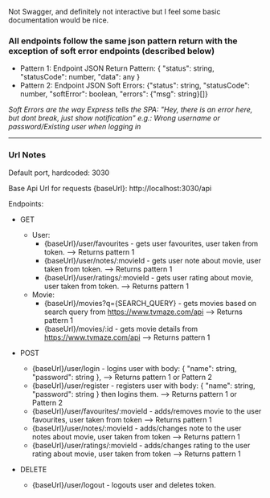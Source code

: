 <p> Not Swagger, and definitely not interactive but I feel some basic documentation would be nice. </p>

<h3> All endpoints follow the same json pattern return with the exception of soft error endpoints (described below) </h3>

- Pattern 1: Endpoint JSON Return Pattern: { "status": string, "statusCode": number, "data": any }
- Pattern 2: Endpoint JSON Soft Errors: {"status": string, "statusCode": number, "softError": boolean, "errors": {"msg": string}[]}

<i>Soft Errors are the way Express tells the SPA: "Hey, there is an error here, but dont break, just show notification" 
e.g.: Wrong username or password/Existing user when logging in</i>
<hr/>

<h3> Url Notes </h3
  
Default port, hardcoded: 3030
  
Base Api Url for requests {baseUrl}: http://localhost:3030/api

Endpoints: 
  - GET
    - User: 
      - {baseUrl}/user/favourites - gets user favourites, user taken from token. --> Returns pattern 1
      - {baseUrl}/user/notes/:movieId - gets user note about movie, user taken from token. --> Returns pattern 1
      - {baseUrl}/user/ratings/:movieId - gets user rating about movie, user taken from token. --> Returns pattern 1
    - Movie: 
      - {baseUrl}/movies?q={SEARCH_QUERY} - gets movies based on search query from https://www.tvmaze.com/api --> Returns pattern 1
      - {baseUrl}/movies/:id - gets movie details from https://www.tvmaze.com/api --> Returns pattern 1
  
   - POST
      - {baseUrl}/user/login - logins user with body: { "name": string, "password": string }, --> Returns pattern 1 or Pattern 2
      - {baseUrl}/user/register - registers user with body: { "name": string, "password": string } then logins them. --> Returns pattern 1 or Pattern 2
      - {baseUrl}/user/favourites/:movieId - adds/removes movie to the user favourites, user taken from token --> Returns pattern 1
      - {baseUrl}/user/notes/:movieId - adds/changes note to the user notes about movie, user taken from token --> Returns pattern 1
      - {baseUrl}/user/ratings/:movieId - adds/changes rating to the user rating about movie, user taken from token --> Returns pattern 1

  - DELETE
    - {baseUrl}/user/logout - logouts user and deletes token.

